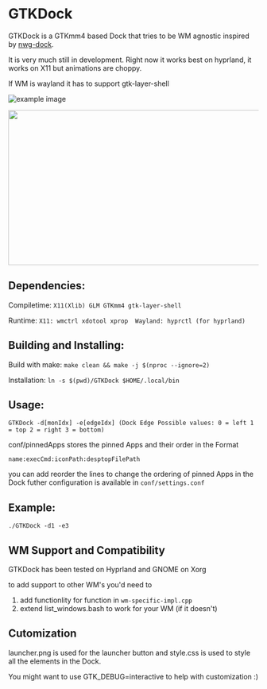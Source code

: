 # GTKDock

GTKDock is a GTKmm4 based Dock that tries to be WM agnostic inspired by [nwg-dock](https://github.com/nwg-piotr/nwg-dock-hyprland).

It is very much still in development.
Right now it works best on hyprland, it works on X11 but animations are choppy.

If WM is wayland it has to support gtk-layer-shell

![example image](https://github.com/user-attachments/assets/412293b9-2cc6-4e4b-afbe-db8c36df097e)

<p align="center">
  <img width="623" height="312" src="https://github.com/user-attachments/assets/0b249bd9-f204-46f2-8dec-821f0401ee4b">
</p>

## Dependencies:

Compiletime: `X11(Xlib) GLM GTKmm4 gtk-layer-shell`

Runtime: `X11: wmctrl xdotool xprop  Wayland: hyprctl (for hyprland)`

## Building and Installing:

Build with make: `make clean && make -j $(nproc --ignore=2)`

Installation: `ln -s $(pwd)/GTKDock $HOME/.local/bin`

## Usage:

`GTKDock -d[monIdx] -e[edgeIdx] (Dock Edge Possible values: 0 = left 1 = top 2 = right 3 = bottom)`

conf/pinnedApps stores the pinned Apps and their order in the Format

`name:execCmd:iconPath:desptopFilePath`

you can add reorder the lines to change the ordering of pinned Apps in the Dock
futher configuration is available in `conf/settings.conf`

## Example:

`./GTKDock -d1 -e3`

## WM Support and Compatibility
GTKDock has been tested on Hyprland and GNOME on Xorg

to add support to other WM's you'd need to
1. add functionlity for function in `wm-specific-impl.cpp`
2. extend list_windows.bash to work for your WM (if it doesn't)

## Cutomization
launcher.png is used for the launcher button and style.css is used to style all the elements in the Dock.

You might want to use GTK_DEBUG=interactive to help with customization :)
